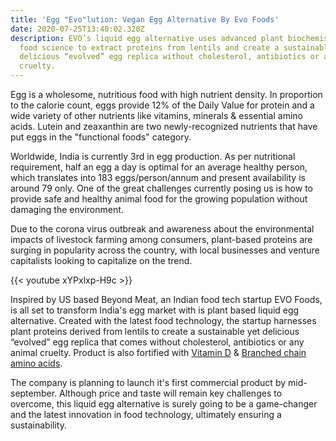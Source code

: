 ```yaml
---
title: 'Egg "Evo"lution: Vegan Egg Alternative By Evo Foods'
date: 2020-07-25T13:40:02.320Z
description: EVO’s liquid egg alternative uses advanced plant biochemistry and
  food science to extract proteins from lentils and create a sustainable yet
  delicious “evolved” egg replica without cholesterol, antibiotics or any animal
  cruelty.
---
```

Egg is a wholesome, nutritious food with high nutrient density. In proportion to the calorie count, eggs provide 12% of the Daily Value for protein and a wide variety of other nutrients like vitamins, minerals & essential amino acids. Lutein and zeaxanthin are two newly-recognized nutrients that have put eggs in the "functional foods" category. 

Worldwide, India is currently 3rd in egg production. As per nutritional requirement, half an egg a day is optimal for an average healthy person, which translates into 183 eggs/person/annum and present availability is around 79 only. One of the great challenges currently posing us is how to provide safe and healthy animal food for the growing population without damaging the environment. 

Due to the corona virus outbreak and awareness about the environmental impacts of livestock farming among consumers, plant-based proteins are surging in popularity across the country, with local businesses and venture capitalists looking to capitalize on the trend.

{{< youtube xYPxlxp-H9c >}}

Inspired by US based Beyond Meat, an Indian food tech startup EVO Foods, is all set to transform India's egg market with is plant based liquid egg alternative.  Created with the latest food technology, the startup harnesses plant proteins derived from lentils to create a sustainable yet delicious “evolved” egg replica that comes without cholesterol, antibiotics or any animal cruelty. Product is also fortified with [Vitamin D](https://amzn.to/2FbDIKc) & [Branched chain amino acids](https://amzn.to/2FbE0kg).

The company is planning to launch it's first commercial product by mid-september. Although price and taste will remain key challenges to overcome, this liquid egg alternative is surely going to be a game-changer and the latest innovation in food technology, ultimately ensuring a sustainability.